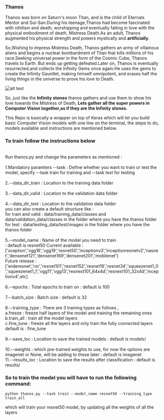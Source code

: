 ### Thanos

Thanos was born on Saturn's moon Titan, and is the child of Eternals Mentor and Sui-San.During his teenage,Thanos had become fascinated with nihilism and death, worshipping and eventually falling in love with the physical embodiment of death, Mistress Death.As an adult, Thanos augmented his physical strength and powers mystically and **artificially**.

So,Wishing to impress Mistress Death, Thanos gathers an army of villainous aliens and begins a nuclear bombardment of Titan that kills millions of his race.Seeking universal power in the form of the Cosmic Cube, Thanos travels to Earth. But ends up getting defeated.Later on, Thanos is eventually resurrected,and collects the Infinity Gems once again.He uses the gems to create the Infinity Gauntlet, making himself omnipotent, and erases half the living things in the universe to prove his love to Death.

![alt text](https://static.comicvine.com/uploads/original/4/40015/1341796-picture_1.png)

So, just like the **Infinity stones** thanos gathers and use them to show his love towards the Mistress of Death,
**Lets gather all the super powers in Computer Vision together,as if they are the Infinity stones.**

This Repo is basically a wrapper on top of Keras which will let you build basic Computer Vision models with one line on the terminal, the steps to do, models available and instructions are mentioned below.

### To train follow the instructions below

<br>
Run thanos.py and change the parameters as mentioned :
<br>
<br>
1.Mandatory paramters --task : Define whether you want to train or test the model, specify --task train for training and --task test for testing
<br>
<br>
2.--data_dir_train : Location to the training data folder<br>
<br>
3.--data_dir_valid : Location to the validation data folder<br>
<br>
4.--data_dir_test : Location to the validation data folder<br>
you can also create a default structure like : <br>
for train and valid : data/training_data/classes and data/validation_data/classes in the folder where you have the thanos folder
for test : data/testing_data/test/images in the folder where you have the thanos folder
<br>
<br>
5.--model_name : Name of the model you need to train <br> : default is resnet50
Current available : ['xception','vgg16','vgg19','resnet50','inceptionv3','inceptionresnetv2','nasnet','densenet121','densenet169','densenet201','mobilenet'] <br>
Future release : ['wideresnet','ror','resnet101','resnet152','resnet18','resnet34','squeezenet1_0','squeezenet1_1','vgg11','vgg13','resnext101_64x4d','resnext101_32x4d','inceptionv4',etc] <br>
<br>
6.--epochs : Total epochs to train on : default is 100 <br>
<br>
7.--batch_size : Batch size : default is 32 <br>
<br>
8.--training_type : There are 3 training types as follows ,
<br> a.freeze : freeze half layers of the model and training the remaining ones
<br> b.train_all : train all the model layers
<br> c.fine_tune : freeze all the layers and only train the fully connected layers
<br>default is : fine_tune
<br>
<br>
9.--save_loc : Location to save the trained models : default is models/
<br>
<br>
10.--weights : which pre-trained weights to use, for now the options are imagenet or None, will be adding to these later : default is imagenet
<br>
11.--results_loc : Location to save the results after classification : default is results/
<br>

### So to train the model you will have to run the following command:

```
python thanos.py --task train --model_name resnet50 --training_type train_all

```
which will train your resnet50 model, by updating all the weights of all the layers

